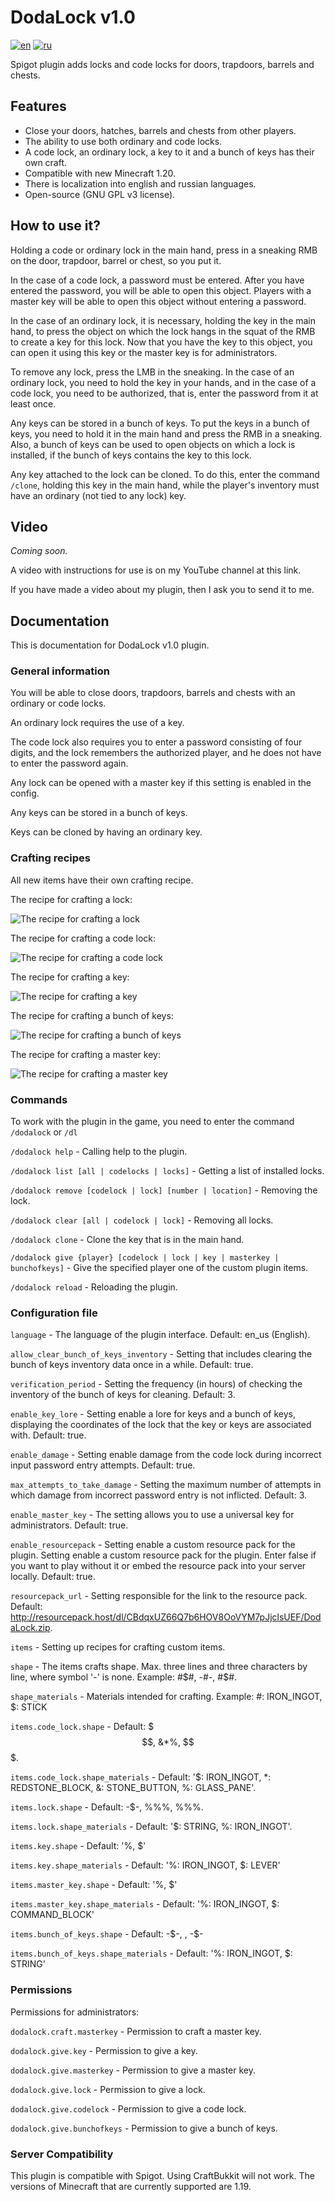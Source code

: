 # DodaLock v1.0
[![en](https://img.shields.io/badge/lang-en-red.svg)](README.md)
[![ru](https://img.shields.io/badge/lang-ru-blue.svg)](README.ru.md)

Spigot plugin adds locks and code locks for doors, trapdoors, barrels and chests.

## Features

* Close your doors, hatches, barrels and chests from other players.
* The ability to use both ordinary and code locks.
* A code lock, an ordinary lock, a key to it and a bunch of keys has
  their own craft.
* Compatible with new Minecraft 1.20.
* There is localization into english and russian languages.
* Open-source (GNU GPL v3 license).

## How to use it?

Holding a code or ordinary lock in the main hand, press in a sneaking
RMB on the door, trapdoor, barrel or chest, so you put it.

In the case of a code lock, a password must be entered. After
you have entered the password, you will be able to open this object. Players with
a master key will be able to open this object without entering a password.

In the case of an ordinary lock, it is necessary, holding the key in the main hand,
to press the object on which the lock hangs in the squat of the RMB
to create a key for this lock. Now that you
have the key to this object, you can open it using
this key or the master key is for administrators.

To remove any lock, press the LMB in the sneaking. In the case of an
ordinary lock, you need to hold the key in your hands, and in the case of a
code lock, you need to be authorized, that is, enter
the password from it at least once.

Any keys can be stored in a bunch of keys. To put the keys in
a bunch of keys, you need to hold it in the main hand and
press the RMB in a sneaking. Also, a bunch of keys can be used to open
objects on which a lock is installed, if the bunch of keys contains
the key to this lock.

Any key attached to the lock can be cloned. To do this, 
enter the command `/clone`, holding this key in the main hand, 
while the player's inventory must have an ordinary (not
tied to any lock) key.

## Video

_Coming soon._

A video with instructions for use is on my YouTube channel 
at this link.

If you have made a video about my plugin, 
then I ask you to send it to me.

## Documentation

This is documentation for DodaLock v1.0 plugin.

### General information

You will be able to close doors, trapdoors, barrels and chests with an
ordinary or code locks.

An ordinary lock requires the use of a key.

The code lock also requires you to enter a password consisting of four digits,
and the lock remembers the authorized player, and he does not have
to enter the password again.

Any lock can be opened with a master key if this setting
is enabled in the config.

Any keys can be stored in a bunch of keys.

Keys can be cloned by having an ordinary key.

### Crafting recipes

All new items have their own crafting recipe.

The recipe for crafting a lock:

![The recipe for crafting a lock](https://github.com/dodabyte/DodaLock/blob/screenshots/recipe_crafts_images/lock_craft.png?raw=true)

The recipe for crafting a code lock:

![The recipe for crafting a code lock](https://github.com/dodabyte/DodaLock/blob/screenshots/recipe_crafts_images/code_lock_craft.png?raw=true)

The recipe for crafting a key:

![The recipe for crafting a key](https://github.com/dodabyte/DodaLock/blob/screenshots/recipe_crafts_images/key_craft.png?raw=true)

The recipe for crafting a bunch of keys:

![The recipe for crafting a bunch of keys](https://github.com/dodabyte/DodaLock/blob/screenshots/recipe_crafts_images/bunch_of_keys_craft.png?raw=true)

The recipe for crafting a master key:

![The recipe for crafting a master key](https://github.com/dodabyte/DodaLock/blob/screenshots/recipe_crafts_images/master_key_craft.png?raw=true)

### Commands

To work with the plugin in the game, you need to enter the command 
`/dodalock` or `/dl`

`/dodalock help` - Calling help to the plugin.

`/dodalock list [all | codelocks | locks]` - Getting a list of installed locks.

`/dodalock remove [codelock | lock] [number | location]` - Removing the lock.

`/dodalock clear [all | codelock | lock]` - Removing all locks.

`/dodalock clone` - Clone the key that is in the main hand.

`/dodalock give {player} [codelock | lock | key | masterkey | bunchofkeys]` - Give the specified player one of the custom plugin items.

`/dodalock reload` - Reloading the plugin.

### Configuration file

`language` - The language of the plugin interface. Default: en_us (English).

`allow_clear_bunch_of_keys_inventory` - Setting that includes clearing the bunch of keys inventory data once in a while. Default: true.

`verification_period` - Setting the frequency (in hours) of checking the inventory of the bunch of keys for cleaning. Default: 3.

`enable_key_lore` - Setting enable a lore for keys and a bunch of keys, displaying the coordinates of the lock that the key or keys are associated with. Default: true.

`enable_damage` - Setting enable damage from the code lock during incorrect input password entry attempts. Default: true.

`max_attempts_to_take_damage` - Setting the maximum number of attempts in which damage from incorrect password entry is not inflicted. Default: 3.

`enable_master_key` - The setting allows you to use a universal key for administrators. Default: true.

`enable_resourcepack` - Setting enable a custom resource pack for the plugin. Setting enable a custom resource pack for the plugin. Enter false if you want to play without it or embed the resource pack into your server locally. Default: true.

`resourcepack_url` - Setting responsible for the link to the resource pack. Default: http://resourcepack.host/dl/CBdqxUZ66Q7b6HOV8OoVYM7pJjclsUEF/DodaLock.zip.

`items` - Setting up recipes for crafting custom items.

`shape` - The items crafts shape. Max. three lines and three characters by line, where symbol '-' is none. Example: #$#, -#-, #$#.

`shape_materials` - Materials intended for crafting. Example: #: IRON_INGOT, $: STICK

`items.code_lock.shape` - Default: $$$, &*%, $$$.

`items.code_lock.shape_materials` - Default: '$: IRON_INGOT, *: REDSTONE_BLOCK, &: STONE_BUTTON, %: GLASS_PANE'.

`items.lock.shape` - Default: -$-, %%%, %%%.

`items.lock.shape_materials` - Default: '$: STRING, %: IRON_INGOT'.

`items.key.shape` - Default: '%, $'

`items.key.shape_materials` - Default: '%: IRON_INGOT, $: LEVER'

`items.master_key.shape` - Default:  '%, $'

`items.master_key.shape_materials` - Default: '%: IRON_INGOT, $: COMMAND_BLOCK'

`items.bunch_of_keys.shape` - Default: -$-, $%$, -$-

`items.bunch_of_keys.shape_materials` - Default: '%: IRON_INGOT, $: STRING'

### Permissions

Permissions for administrators:

`dodalock.craft.masterkey` - Permission to craft a master key.

`dodalock.give.key` - Permission to give a key.

`dodalock.give.masterkey` - Permission to give a master key.

`dodalock.give.lock` - Permission to give a lock.

`dodalock.give.codelock` - Permission to give a code lock.

`dodalock.give.bunchofkeys` - Permission to give a bunch of keys.

### Server Compatibility

This plugin is compatible with Spigot. 
Using CraftBukkit will not work. 
The versions of Minecraft that are currently supported are 1.19.
